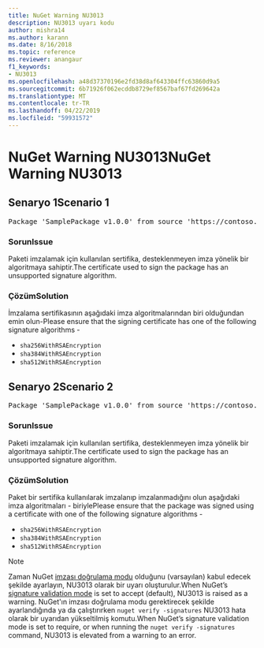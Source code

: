 ```yaml
---
title: NuGet Warning NU3013
description: NU3013 uyarı kodu
author: mishra14
ms.author: karann
ms.date: 8/16/2018
ms.topic: reference
ms.reviewer: anangaur
f1_keywords:
- NU3013
ms.openlocfilehash: a48d37370196e2fd38d8af643304ffc63860d9a5
ms.sourcegitcommit: 6b71926f062ecddb8729ef8567baf67fd269642a
ms.translationtype: MT
ms.contentlocale: tr-TR
ms.lasthandoff: 04/22/2019
ms.locfileid: "59931572"
---
```

# <a name="nuget-warning-nu3013"></a><span data-ttu-id="25ac7-103">NuGet Warning NU3013</span><span class="sxs-lookup"><span data-stu-id="25ac7-103">NuGet Warning NU3013</span></span>

## <a name="scenario-1"></a><span data-ttu-id="25ac7-104">Senaryo 1</span><span class="sxs-lookup"><span data-stu-id="25ac7-104">Scenario 1</span></span>

<pre>Package 'SamplePackage v1.0.0' from source 'https://contoso.com/index.json': The signing certificate has an unsupported signature algorithm.</pre>

### <a name="issue"></a><span data-ttu-id="25ac7-105">Sorun</span><span class="sxs-lookup"><span data-stu-id="25ac7-105">Issue</span></span>

<span data-ttu-id="25ac7-106">Paketi imzalamak için kullanılan sertifika, desteklenmeyen imza yönelik bir algoritmaya sahiptir.</span><span class="sxs-lookup"><span data-stu-id="25ac7-106">The certificate used to sign the package has an unsupported signature algorithm.</span></span>


### <a name="solution"></a><span data-ttu-id="25ac7-107">Çözüm</span><span class="sxs-lookup"><span data-stu-id="25ac7-107">Solution</span></span>

<span data-ttu-id="25ac7-108">İmzalama sertifikasının aşağıdaki imza algoritmalarından biri olduğundan emin olun-</span><span class="sxs-lookup"><span data-stu-id="25ac7-108">Please ensure that the signing certificate has one of the following signature algorithms -</span></span> 
* `sha256WithRSAEncryption`
* `sha384WithRSAEncryption`
* `sha512WithRSAEncryption`



## <a name="scenario-2"></a><span data-ttu-id="25ac7-109">Senaryo 2</span><span class="sxs-lookup"><span data-stu-id="25ac7-109">Scenario 2</span></span>

<pre>Package 'SamplePackage v1.0.0' from source 'https://contoso.com/index.json': The primary signature's certificate has an unsupported signature algorithm.</pre>

### <a name="issue"></a><span data-ttu-id="25ac7-110">Sorun</span><span class="sxs-lookup"><span data-stu-id="25ac7-110">Issue</span></span>

<span data-ttu-id="25ac7-111">Paketi imzalamak için kullanılan sertifika, desteklenmeyen imza yönelik bir algoritmaya sahiptir.</span><span class="sxs-lookup"><span data-stu-id="25ac7-111">The certificate used to sign the package has an unsupported signature algorithm.</span></span>


### <a name="solution"></a><span data-ttu-id="25ac7-112">Çözüm</span><span class="sxs-lookup"><span data-stu-id="25ac7-112">Solution</span></span>

<span data-ttu-id="25ac7-113">Paket bir sertifika kullanılarak imzalanıp imzalanmadığını olun aşağıdaki imza algoritmaları - biriyle</span><span class="sxs-lookup"><span data-stu-id="25ac7-113">Please ensure that the package was signed using a certificate with one of the following signature algorithms -</span></span> 
* `sha256WithRSAEncryption`
* `sha384WithRSAEncryption`
* `sha512WithRSAEncryption`


> [!Note]
> <span data-ttu-id="25ac7-114">Zaman NuGet [imzası doğrulama modu](https://docs.microsoft.com/en-us/nuget/consume-packages/installing-signed-packages#configure-package-signature-requirements) olduğunu (varsayılan) kabul edecek şekilde ayarlayın, NU3013 olarak bir uyarı oluşturulur.</span><span class="sxs-lookup"><span data-stu-id="25ac7-114">When NuGet’s [signature validation mode](https://docs.microsoft.com/en-us/nuget/consume-packages/installing-signed-packages#configure-package-signature-requirements) is set to accept (default), NU3013 is raised as a warning.</span></span> <span data-ttu-id="25ac7-115">NuGet'ın imzası doğrulama modu gerektirecek şekilde ayarlandığında ya da çalıştırırken `nuget verify -signatures` NU3013 hata olarak bir uyarıdan yükseltilmiş komutu.</span><span class="sxs-lookup"><span data-stu-id="25ac7-115">When NuGet’s signature validation mode is set to require, or when running the `nuget verify -signatures` command, NU3013 is elevated from a warning to an error.</span></span> 

